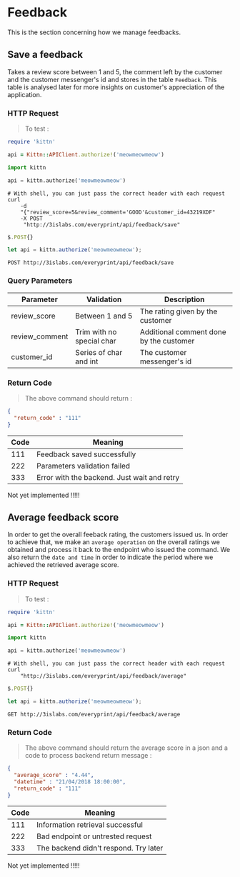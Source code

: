 # Feedback

This is the section concerning how we manage feedbacks.

## Save a feedback

Takes a review score between 1 and 5, the comment left by the customer and the customer messenger's id and stores in the table `Feedback`. This table is
analysed later for more insights on customer's appreciation of the application.

### HTTP Request

> To test  :

```ruby
require 'kittn'

api = Kittn::APIClient.authorize!('meowmeowmeow')
```

```python
import kittn

api = kittn.authorize('meowmeowmeow')
```

```shell
# With shell, you can just pass the correct header with each request
curl
	-d
	"{"review_score=5&review_comment='GOOD'&customer_id=43219XDF"
	-X POST
	 "http://3islabs.com/everyprint/api/feedback/save"

```

```javascript
$.POST{}

let api = kittn.authorize('meowmeowmeow');
```

`POST http://3islabs.com/everyprint/api/feedback/save`

### Query Parameters

Parameter | Validation | Description
--------- | ------- | -----------
review_score | Between 1 and 5 | The rating given by the customer
review_comment | Trim with no special char | Additional comment done by the customer
customer_id | Series of char and int | The customer messenger's id

### Return Code

> The above command should return :

```json
{
  "return_code" : "111"
}
```

Code | Meaning
-----| -------
111 | Feedback saved successfully
222 | Parameters validation failed
333 | Error with the backend. Just wait and retry


<aside class="warning">
Not yet implemented !!!!!
</aside>

## Average feedback score

In order to get the overall feeback rating, the customers issued us. In order to achieve that, we make an `average operation` on the overall ratings we obtained and process it back to the endpoint who issued the command. We also return the `date and time` in order to indicate the period where we achieved the retrieved average score.

### HTTP Request
> To test  :

```ruby
require 'kittn'

api = Kittn::APIClient.authorize!('meowmeowmeow')
```

```python
import kittn

api = kittn.authorize('meowmeowmeow')
```

```shell
# With shell, you can just pass the correct header with each request
curl
	"http://3islabs.com/everyprint/api/feedback/average"

```

```javascript
$.POST{}

let api = kittn.authorize('meowmeowmeow');
```



`GET http://3islabs.com/everyprint/api/feedback/average`

### Return Code

> The above command should return the average score in a json and a code to process backend return message :

```json
{
  "average_score" : "4.44",
  "datetime" : "21/04/2018 18:00:00",
  "return_code" : "111"
}
```

Code | Meaning
-----| -------
111 | Information retrieval successful
222 | Bad endpoint or untrested request
333 | The backend didn't respond. Try later

<aside class="warning">
Not yet implemented !!!!!
</aside>
